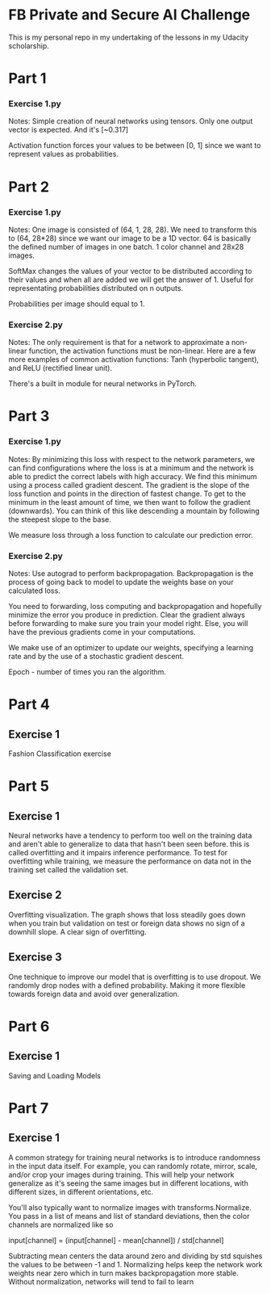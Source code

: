# FB Private and Secure AI Challenge

This is my personal repo in my undertaking of the lessons in my Udacity scholarship.

# Part 1
### Exercise 1.py
Notes: Simple creation of neural networks using tensors. Only one output vector is expected. And it's  [~0.317]

Activation function forces your values to be between [0, 1] since we want to represent values as probabilities.

# Part 2
### Exercise 1.py
Notes: One image is consisted of (64, 1, 28, 28). We need to transform this to (64, 28*28) since we want our image to be a 1D vector. 64 is basically the defined number of images in one batch. 1 color channel and 28x28 images. 

SoftMax changes the values of your vector to be distributed according to their values and when all are added we will get the answer of 1. Useful for representating probabilities distributed on n outputs.

Probabilities per image should equal to 1.

### Exercise 2.py
Notes:  The only requirement is that for a network to approximate a non-linear function, the activation functions must be non-linear. Here are a few more examples of common activation functions: Tanh (hyperbolic tangent), and ReLU (rectified linear unit).

There's a built in module for neural networks in PyTorch.

# Part 3
### Exercise 1.py
Notes: By minimizing this loss with respect to the network parameters, we can find configurations where the loss is at a minimum and the network is able to predict the correct labels with high accuracy. We find this minimum using a process called gradient descent. The gradient is the slope of the loss function and points in the direction of fastest change. To get to the minimum in the least amount of time, we then want to follow the gradient (downwards). You can think of this like descending a mountain by following the steepest slope to the base.

We measure loss through a loss function to calculate our prediction error.

### Exercise 2.py
Notes: Use autograd to perform backpropagation. Backpropagation is the process of going back to model to update the weights base on your calculated loss.

You need to forwarding, loss computing and backpropagation and hopefully minimize the error you produce in prediction. Clear the gradient always before forwarding to make sure you train your model right. Else, you will have the previous gradients come in your computations.

We make use of an optimizer to update our weights, specifying a learning rate and by the use of a stochastic gradient descent.

Epoch - number of times you ran the algorithm.

# Part 4
## Exercise 1
Fashion Classification exercise

# Part 5
## Exercise 1
Neural networks have a tendency to perform too well on the training data and aren't able to generalize to data that hasn't been seen before. this is called overfitting and it impairs inference performance. To test for overfitting while training, we measure the performance on data not in the training set called the validation set. 

## Exercise 2
Overfitting visualization. The graph shows that loss steadily goes down when you train but validation on test or foreign data shows no sign of a downhill slope. A clear sign of overfitting.

## Exercise 3
One technique to improve our model that is overfitting is to use dropout. We randomly drop nodes with a defined probability. Making it more flexible towards foreign data and avoid over generalization.

# Part 6
## Exercise 1
Saving and Loading Models

# Part 7
## Exercise 1
A common strategy for training neural networks is to introduce randomness in the input data itself. For example, you can randomly rotate, mirror, scale, and/or crop your images during training. This will help your network generalize as it's seeing the same images but in different locations, with different sizes, in different orientations, etc.

You'll also typically want to normalize images with transforms.Normalize. You pass in a list of means and list of standard deviations, then the color channels are normalized like so

input[channel] = (input[channel] - mean[channel]) / std[channel]

Subtracting mean centers the data around zero and dividing by std squishes the values to be between -1 and 1. Normalizing helps keep the network work weights near zero which in turn makes backpropagation more stable. Without normalization, networks will tend to fail to learn

